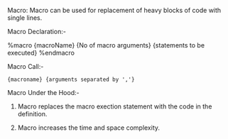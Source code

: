 Macro: Macro can be used for replacement of heavy blocks of code with single lines.

Macro Declaration:- 

%macro {macroName} {No of macro arguments}
    {statements to be executed} 
%endmacro    

Macro Call:-

    {macroname} {arguments separated by ','}

Macro Under the Hood:-
1. Macro replaces the macro exection statement with the code in the definition.

2. Macro increases the time and space complexity.
